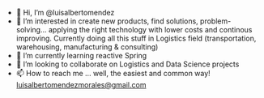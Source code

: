 - 👋 Hi, I’m @luisalbertomendez
- 👀 I’m interested in create new products, find solutions, problem-solving... applying the right technology with lower costs and continous improving. Currently doing all this stuff in Logistics field (transportation, warehousing, manufacturing & consulting)
- 🌱 I’m currently learning reactive Spring
- 💞️ I’m looking to collaborate on Logistics and Data Science projects
- 📫 How to reach me ... well, the easiest and common way! luisalbertomendezmorales@gmail.com

<!---
luisalbertomendez/luisalbertomendez is a ✨ special ✨ repository because its `README.md` (this file) appears on your GitHub profile.
You can click the Preview link to take a look at your changes.
--->

